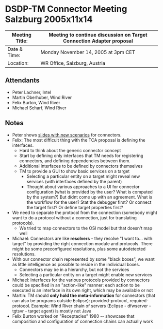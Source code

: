 

DSDP-TM Connector Meeting Salzburg 2005x11x14
=============================================

| Meeting Title: | **Meeting to continue discussion on Target Connection Adapter proposal** |
| --- | --- |
| Date & Time: | Monday November 14, 2005 at 3pm CET |
| Location: | WR Office, Salzburg, Austria |

Attendants
----------

*   Peter Lachner, Intel
*   Martin Oberhuber, Wind River
*   Felix Burton, Wind River
*   Michael Scharf, Wind River

Notes
-----

*   Peter shows [slides with new scenarios](https://www.eclipse.org/dsdp/tm/doc/DSDP-TM_TCA_Scenarios_2005x11x14.ppt) for connectors.
*   Felix: The most difficult thing with the TCA proposal is defining the interfaces.
    *   Hard to think about the generic connector concept
    *   Start by defining only interfaces that TM needs for registering connectors, and defining dependencies between them.
    *   Additional interfaces to be defined by connectors themselves
    *   TM to provide a GUI to show basic services on a target
        *   Selecting a particular entity on a target might reveal new services (with interfaces defined by the parent)
        *   Thought about various approaches to a UI for connector configuration (what is provided by the user? What is computed by the system?) But didnt come up with an agreement. What is the workflow for the user? Stat the debugger first? Or connect the target first? Or define target properties first?
*   We need to separate the protocol from the connection (somebody might want to do a protocol without a connection, just for translating protocols).
    *   We tried to map connectors to the OSI model but that doesn't map well
*   Michael: Connectors are like **resolvers** \- they resolve "I want to... with target" by providing the right connection module and protocols. There might be some preconfigured resolutions, plus some autodetected resolutions.
*   With our connector chain represented by some "black boxes", we want as little intelligence as possible to reside in the individual boxes.
    *   Connectors may be in a hierarchy, but not the services
    *   Selecting a particular entity on a target might enable new services
*   Michael: Interfaces for the various protocols provided by connectors could be specified in an "action-like" manner: each action to be executed is an interface in its own right, which may be available or not
*   Martin: TM should **only hold the meta-information** for connectors (that can also be programs outside Eclipse): provided-protocol, required-protocol. Example: Wind River chain of servers (Eclipse - dfwserver - tgtsvr - target agent) is mostly not Java
*   Felix Burton worked on "Receptacles" 1980 -- showcase that composition and configuration of connection chains can actually work

